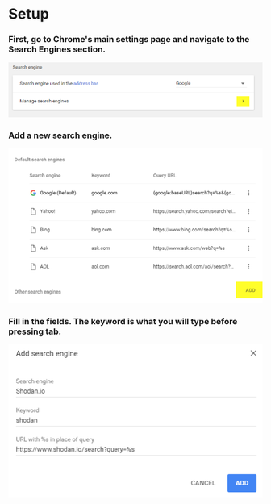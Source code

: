 # Setup

### First, go to Chrome's main settings page and navigate to the Search Engines section.

![Manage](res/manage.png)

### Add a new search engine.

![Add](res/add.png)

### Fill in the fields. The keyword is what you will type before pressing tab.


![Fill](res/fill.png)
